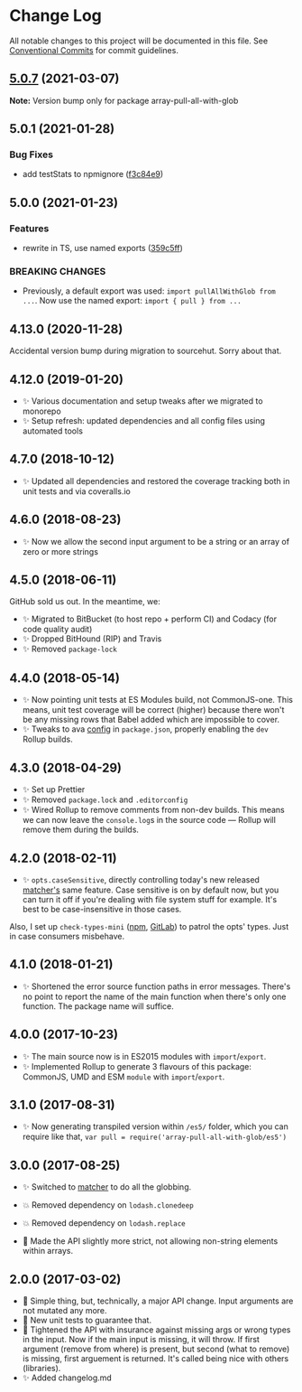 # Change Log

All notable changes to this project will be documented in this file.
See [Conventional Commits](https://conventionalcommits.org) for commit guidelines.

## [5.0.7](https://github.com/codsen/codsen/compare/array-pull-all-with-glob@5.0.6...array-pull-all-with-glob@5.0.7) (2021-03-07)

**Note:** Version bump only for package array-pull-all-with-glob





## 5.0.1 (2021-01-28)

### Bug Fixes

- add testStats to npmignore ([f3c84e9](https://github.com/codsen/codsen/commit/f3c84e95afc5514214312f913692d85b2e12eb29))

## 5.0.0 (2021-01-23)

### Features

- rewrite in TS, use named exports ([359c5ff](https://github.com/codsen/codsen/commit/359c5ff3df749c18b39dc48d07ccb8029d915fa5))

### BREAKING CHANGES

- Previously, a default export was used: `import pullAllWithGlob from ...`. Now use the named export: `import { pull } from ...`

## 4.13.0 (2020-11-28)

Accidental version bump during migration to sourcehut. Sorry about that.

## 4.12.0 (2019-01-20)

- ✨ Various documentation and setup tweaks after we migrated to monorepo
- ✨ Setup refresh: updated dependencies and all config files using automated tools

## 4.7.0 (2018-10-12)

- ✨ Updated all dependencies and restored the coverage tracking both in unit tests and via coveralls.io

## 4.6.0 (2018-08-23)

- ✨ Now we allow the second input argument to be a string or an array of zero or more strings

## 4.5.0 (2018-06-11)

GitHub sold us out. In the meantime, we:

- ✨ Migrated to BitBucket (to host repo + perform CI) and Codacy (for code quality audit)
- ✨ Dropped BitHound (RIP) and Travis
- ✨ Removed `package-lock`

## 4.4.0 (2018-05-14)

- ✨ Now pointing unit tests at ES Modules build, not CommonJS-one. This means, unit test coverage will be correct (higher) because there won't be any missing rows that Babel added which are impossible to cover.
- ✨ Tweaks to ava [config](https://github.com/avajs/ava/blob/master/docs/recipes/es-modules.md) in `package.json`, properly enabling the `dev` Rollup builds.

## 4.3.0 (2018-04-29)

- ✨ Set up Prettier
- ✨ Removed `package.lock` and `.editorconfig`
- ✨ Wired Rollup to remove comments from non-dev builds. This means we can now leave the `console.log`s in the source code — Rollup will remove them during the builds.

## 4.2.0 (2018-02-11)

- ✨ `opts.caseSensitive`, directly controlling today's new released [matcher's](https://www.npmjs.com/package/matcher) same feature. Case sensitive is on by default now, but you can turn it off if you're dealing with file system stuff for example. It's best to be case-insensitive in those cases.

Also, I set up `check-types-mini` ([npm](https://www.npmjs.com/package/check-types-mini), [GitLab](https://gitlab.com/codsen/codsen/tree/master/packages/check-types-mini)) to patrol the opts' types. Just in case consumers misbehave.

## 4.1.0 (2018-01-21)

- ✨ Shortened the error source function paths in error messages. There's no point to report the name of the main function when there's only one function. The package name will suffice.

## 4.0.0 (2017-10-23)

- ✨ The main source now is in ES2015 modules with `import`/`export`.
- ✨ Implemented Rollup to generate 3 flavours of this package: CommonJS, UMD and ESM `module` with `import`/`export`.

## 3.1.0 (2017-08-31)

- ✨ Now generating transpiled version within `/es5/` folder, which you can require like that, `var pull = require('array-pull-all-with-glob/es5')`

## 3.0.0 (2017-08-25)

- ✨ Switched to [matcher](https://github.com/sindresorhus/matcher/) to do all the globbing.

- 💥 Removed dependency on `lodash.clonedeep`
- 💥 Removed dependency on `lodash.replace`
- 🔧 Made the API slightly more strict, not allowing non-string elements within arrays.

## 2.0.0 (2017-03-02)

- 🔧 Simple thing, but, technically, a major API change. Input arguments are not mutated any more.
- 🔧 New unit tests to guarantee that.
- 🔧 Tightened the API with insurance against missing args or wrong types in the input. Now if the main input is missing, it will throw. If first argument (remove from where) is present, but second (what to remove) is missing, first arguement is returned. It's called being nice with others (libraries).
- ✨ Added changelog.md
